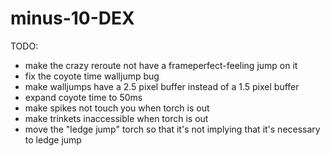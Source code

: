 # minus-10-DEX

TODO:
- make the crazy reroute not have a frameperfect-feeling jump on it
- fix the coyote time walljump bug
- make walljumps have a 2.5 pixel buffer instead of a 1.5 pixel buffer
- expand coyote time to 50ms
- make spikes not touch you when torch is out
- make trinkets inaccessible when torch is out
- move the "ledge jump" torch so that it's not implying that it's necessary to ledge jump

